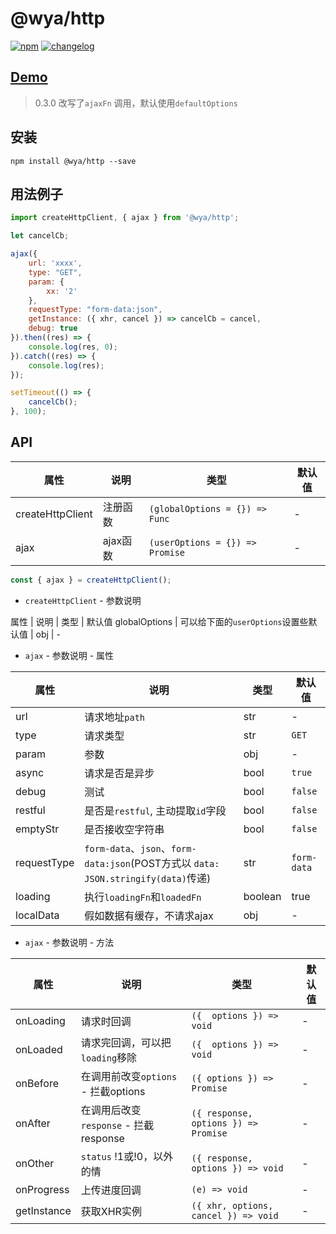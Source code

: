 # \@wya/http
[![npm][npm-image]][npm-url] [![changelog][changelog-image]][changelog-url]

## [Demo](https://wya-team.github.io/wya-http/demo/index.html)

> 0.3.0 改写了`ajaxFn` 调用，默认使用`defaultOptions`

## 安装
```
npm install @wya/http --save
```
## 用法例子
```js
import createHttpClient, { ajax } from '@wya/http';

let cancelCb;

ajax({
	url: 'xxxx',
	type: "GET",
	param: {
		xx: '2'
	},
	requestType: "form-data:json",
	getInstance: ({ xhr, cancel }) => cancelCb = cancel,
	debug: true
}).then((res) => {
	console.log(res, 0);
}).catch((res) => {
	console.log(res);
});

setTimeout(() => {
	cancelCb();
}, 100);
```
## API

属性 | 说明 | 类型 | 默认值
---|---|---|---
createHttpClient | 注册函数 | `(globalOptions = {}) => Func` | -
ajax | ajax函数 | `(userOptions = {}) => Promise` | -

```js
const { ajax } = createHttpClient();
```

- `createHttpClient` - 参数说明

属性 | 说明 | 类型 | 默认值
globalOptions | 可以给下面的`userOptions`设置些默认值 | obj | -

- `ajax` - 参数说明 - 属性

属性 | 说明 | 类型 | 默认值
---|---|---|---
url | 请求地址`path` | str | -
type | 请求类型 | str | `GET`
param | 参数 | obj | -
async | 请求是否是异步 | bool | `true`
debug | 测试 | bool | `false`
restful | 是否是`restful`, 主动提取`id`字段 | bool | `false`
emptyStr | 是否接收空字符串 | bool | `false`
requestType | `form-data`、`json`、`form-data:json`(POST方式以 `data: JSON.stringify(data)`传递) | str | `form-data`
loading | 执行`loadingFn`和`loadedFn` | boolean | true
localData | 假如数据有缓存，不请求ajax | obj | -

 
- `ajax` - 参数说明 - 方法

属性 | 说明 | 类型 | 默认值
---|---|---|---
onLoading | 请求时回调 | `({  options }) => void` | -
onLoaded | 请求完回调，可以把`loading`移除 | `({  options }) => void` | -
onBefore | 在调用前改变`options` - 拦截options | `({ options }) => Promise` | -
onAfter | 在调用后改变`response` - 拦截response | `({ response, options }) => Promise` | -
onOther | `status` !1或!0，以外的情  | `({ response, options }) => void` | -
onProgress | 上传进度回调 | `(e) => void` | -
getInstance | 获取XHR实例 | `({ xhr, options, cancel }) => void` | -



<!--  以下内容无视  -->
[changelog-image]: https://img.shields.io/badge/changelog-md-blue.svg
[changelog-url]: CHANGELOG.md

[npm-image]: https://img.shields.io/npm/v/@wya/http.svg
[npm-url]: https://www.npmjs.com/package/@wya/http
